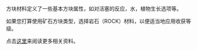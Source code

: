 方块材料定义了一些基本方块属性，如对活塞的反应，水，植物生长选项等。

如果您打算使用矿石方块类型，选择岩石（ROCK）材料，以便适当地应用收获等级。

点击[这里](https://mcreator.net/wiki/materials)来阅读更多相关资料。